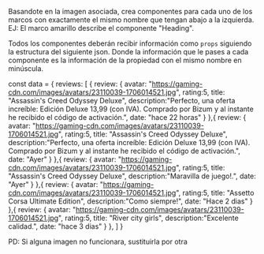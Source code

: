 Basandote en la imagen asociada, crea componentes para cada uno de los marcos con exactamente el mismo nombre que tengan abajo a la izquierda. EJ: El marco amarillo describe el componente "Heading".

Todos los componentes deberán recibir información como `props` siguiendo la estructura del siguiente json. Donde la información que le pases a cada componente es la información de la propiedad con el mismo nombre en minúscula. 


const data = {
    reviews: [
        {
            review: {
                avatar: "https://gaming-cdn.com/images/avatars/23110039-1706014521.jpg",
                rating:5,
                title: "Assassin's Creed Odyssey Deluxe",
                description:"Perfecto, una oferta increíble: Edición Deluxe 13,99 (con IVA). Comprado por Bizum y al instante he recibido el código de activación.",
                date: "hace 22 horas"
            }
        },{
            review: {
                avatar: "https://gaming-cdn.com/images/avatars/23110039-1706014521.jpg",
                rating:5,
                title: "Assassin's Creed Odyssey Deluxe",
                description:"Perfecto, una oferta increíble: Edición Deluxe 13,99 (con IVA). Comprado por Bizum y al instante he recibido el código de activación.",
                date: "Ayer"
            }
        },{
            review: {
                avatar: "https://gaming-cdn.com/images/avatars/23110039-1706014521.jpg",
                rating:5,
                title: "Assassin's Creed Odyssey Deluxe",
                description:"Maravilla de juego!.",
                date: "Ayer"
            }
        },{
            review: {
                avatar: "https://gaming-cdn.com/images/avatars/23110039-1706014521.jpg",
                rating:5,
                title: "Assetto Corsa Ultimate Edition",
                description:"Como siempre!",
                date: "Hace 2 dias"
            }
        },{
            review: {
                avatar: "https://gaming-cdn.com/images/avatars/23110039-1706014521.jpg",
                rating:5,
                title: "River city girls",
                description:"Excelente calidad.",
                date: "hace 3 dias"
            }
        },
    ]
}

PD: Si alguna imagen no funcionara, sustituirla por otra

